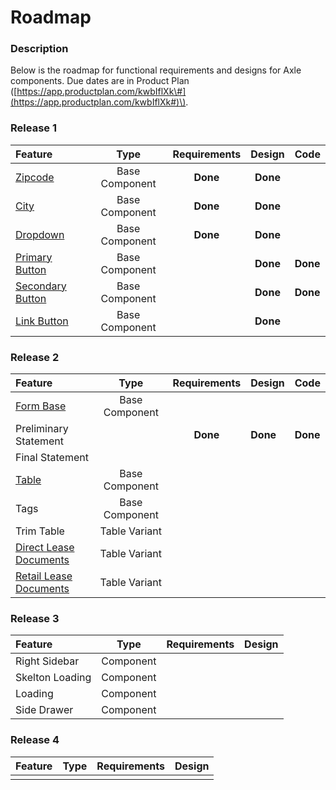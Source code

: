 # Roadmap

### Description

Below is the roadmap for functional requirements and designs for Axle components. Due dates are in Product Plan \([https://app.productplan.com/kwbIflXk\#](https://app.productplan.com/kwbIflXk#)\).

### Release 1

| Feature | Type | Requirements | Design | Code |
| :--- | :---: | :---: | :---: | :--- |
| [Zipcode ](../components/input/zipcode.md) | Base Component | **Done** | **Done** |  |
| [City ](../components/input/city.md) | Base Component | **Done** | **Done** |  |
| [Dropdown](../components/dropdown.md) | Base Component | **Done** | **Done** |  |
| [Primary Button](../components/button/primary-button.md) | Base Component |  | **Done** | **Done** |
| [Secondary Button](../components/button/secondary-button.md) | Base Component |  | **Done** | **Done** |
| [Link Button](../components/button/link-button.md) | Base Component |  | **Done** |  |

### Release 2

| Feature | Type | Requirements | Design | Code |
| :--- | :---: | :---: | :--- | :--- |
| [Form Base](../components/form/) | Base Component |  |  |  |
| Preliminary Statement |  | **Done** | **Done** | **Done** |
| Final Statement |  |  |  |  |
| [Table](../components/task-tables/) | Base Component |  |  |  |
| Tags | Base Component |  |  |  |
| Trim Table | Table Variant |  |  |  |
| [Direct Lease Documents](../components/task-tables/task-table/direct-lease-documents.md) | Table Variant |  |  |  |
| [Retail Lease Documents](../components/task-tables/task-table/retail-lease-documents.md) | Table Variant |  |  |  |

### Release 3

| Feature | Type | Requirements | Design |
| :--- | :---: | :---: | :--- |
| Right Sidebar | Component |  |  |
| Skelton Loading | Component |  |  |
| Loading | Component |  |  |
| Side Drawer | Component |  |  |

### Release 4

| Feature | Type | Requirements | Design |
| :--- | :---: | :---: | :---: |
|  |  |  |  |

